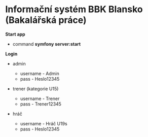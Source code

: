 # Informační systém BBK Blansko (Bakalářská práce)

**Start app**
- command **symfony server:start**
  
**Login**
- admin 
  - username - Admin 
  - pass - Heslo12345
  

- trener (kategorie U15)
  - username - Trener
  - pass - Trener12345
  

- hráč
  - username - Hráč U19s
  - pass - Heslo12345
